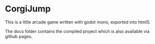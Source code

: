 # CorgiJump

This is a little arcade game written with godot mono, exported into html5.

The docs folder contains the compiled project which is also available via github pages.
